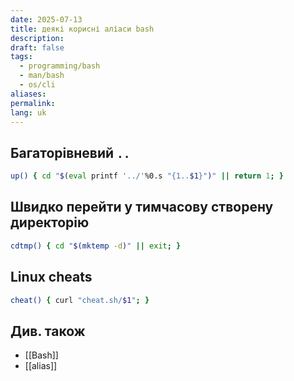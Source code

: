 ```yaml
---
date: 2025-07-13
title: деякі корисні аліаси bash
description: 
draft: false
tags:
  - programming/bash
  - man/bash
  - os/cli
aliases: 
permalink: 
lang: uk
---
```


## Багаторівневий `..`

```bash
up() { cd "$(eval printf '../'%0.s "{1..$1}")" || return 1; }
```

## Швидко перейти у тимчасову створену директорію

```bash
cdtmp() { cd "$(mktemp -d)" || exit; }
```

## Linux cheats

```bash
cheat() { curl "cheat.sh/$1"; }
```

## Див. також

- [[Bash]]
- [[alias]]